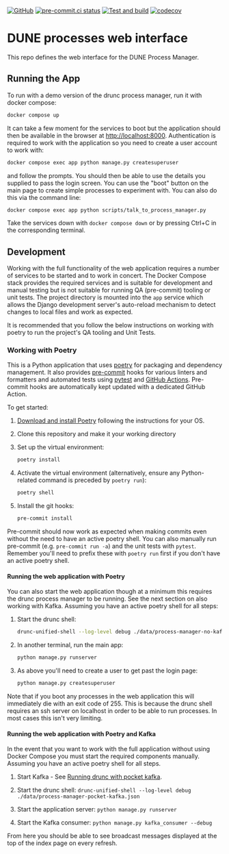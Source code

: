 <!-- markdownlint-disable MD041 -->
[![GitHub](https://img.shields.io/github/license/ImperialCollegeLondon/dune_processes)](https://raw.githubusercontent.com/ImperialCollegeLondon/dune_processes/main/LICENSE)
[![pre-commit.ci status](https://results.pre-commit.ci/badge/github/ImperialCollegeLondon/dune_processes/main.svg)](https://results.pre-commit.ci/latest/github/ImperialCollegeLondon/dune_processes/main)
[![Test and build](https://github.com/ImperialCollegeLondon/dune_processes/actions/workflows/ci.yml/badge.svg)](https://github.com/ImperialCollegeLondon/dune_processes/actions/workflows/ci.yml)
[![codecov](https://codecov.io/gh/ImperialCollegeLondon/dune_processes/graph/badge.svg?token=PG0WTYF8EY)](https://codecov.io/gh/ImperialCollegeLondon/dune_processes)

# DUNE processes web interface

This repo defines the web interface for the DUNE Process Manager.

## Running the App

To run with a demo version of the drunc process manager, run it with docker compose:

```bash
docker compose up
```

It can take a few moment for the services to boot but the application should then be
available in the browser at <http://localhost:8000>.  Authentication is required to work
with the application so you need to create a user account to work with:

```bash
docker compose exec app python manage.py createsuperuser
```

and follow the prompts. You should then be able to use the details you supplied to pass
the login screen. You can use the "boot" button on the main page to create simple
processes to experiment with. You can also do this via the command line:

```bash
docker compose exec app python scripts/talk_to_process_manager.py
```

Take the services down with `docker compose down` or by pressing Ctrl+C in the
corresponding terminal.

## Development

Working with the full functionality of the web application requires a number of services
to be started and to work in concert. The Docker Compose stack provides the required
services and is suitable for development and manual testing but is not suitable for
running QA (pre-commit) tooling or unit tests. The project directory is mounted into the
`app` service which allows the Django development server's auto-reload mechanism to
detect changes to local files and work as expected.

It is recommended that you follow the below instructions on working with poetry to run
the project's QA tooling and Unit Tests.

### Working with Poetry

This is a Python application that uses [poetry](https://python-poetry.org) for packaging
and dependency management. It also provides [pre-commit](https://pre-commit.com/) hooks
for various linters and formatters and automated tests using
[pytest](https://pytest.org/) and [GitHub Actions](https://github.com/features/actions).
Pre-commit hooks are automatically kept updated with a dedicated GitHub Action.

To get started:

1. [Download and install Poetry](https://python-poetry.org/docs/#installation) following the instructions for your OS.
1. Clone this repository and make it your working directory
1. Set up the virtual environment:

   ```bash
   poetry install
   ```

1. Activate the virtual environment (alternatively, ensure any Python-related command is preceded by `poetry run`):

   ```bash
   poetry shell
   ```

1. Install the git hooks:

   ```bash
   pre-commit install
   ```

Pre-commit should now work as expected when making commits even without the need to have
an active poetry shell. You can also manually run pre-commit (e.g. `pre-commit run -a`)
and the unit tests with `pytest`. Remember you'll need to prefix these with `poetry run`
first if you don't have an active poetry shell.

#### Running the web application with Poetry

You can also start the web application though at a minimum this requires the drunc
process manager to be running. See the next section on also working with Kafka. Assuming
you have an active poetry shell for all steps:

1. Start the drunc shell:

   ```bash
   drunc-unified-shell --log-level debug ./data/process-manager-no-kafka.json
   ```

1. In another terminal, run the main app:

   ```bash
   python manage.py runserver
   ```

1. As above you'll need to create a user to get past the login page:

   ```bash
   python manage.py createsuperuser
   ```

Note that if you boot any processes in the web application this will immediately die
with an exit code of 255. This is because the drunc shell requires an ssh server on
localhost in order to be able to run processes. In most cases this isn't very limiting.

#### Running the web application with Poetry and Kafka

In the event that you want to work with the full application without using Docker
Compose you must start the required components manually. Assuming you have an active
poetry shell for all steps.

1. Start Kafka - See [Running drunc with pocket kafka].

1. Start the drunc shell:
   `drunc-unified-shell --log-level debug ./data/process-manager-pocket-kafka.json`

1. Start the application server:
   `python manage.py runserver`

1. Start the Kafka consumer:
   `python manage.py kafka_consumer --debug`

From here you should be able to see broadcast messages displayed at the top of the index
page on every refresh.

[Running drunc with pocket kafka]: https://github.com/DUNE-DAQ/drunc/wiki/Running-drunc-with-pocket-kafka
